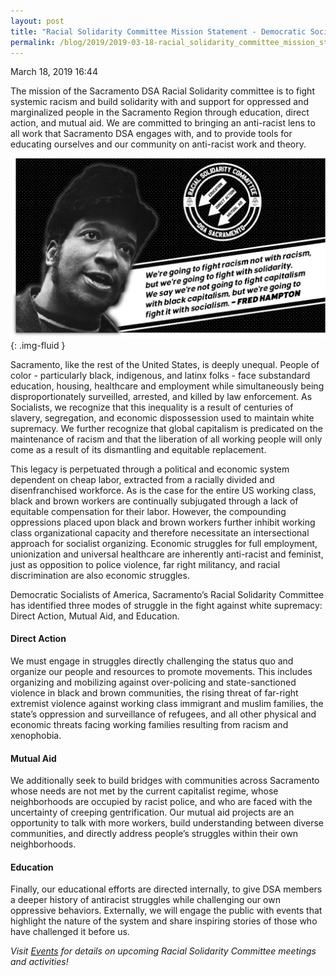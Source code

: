 ```yaml
---
layout: post
title: "Racial Solidarity Committee Mission Statement - Democratic Socialists of America, Sacramento"
permalink: /blog/2019/2019-03-18-racial_solidarity_committee_mission_statement/
---
```

March 18, 2019 16:44

The mission of the Sacramento DSA Racial Solidarity committee is to fight systemic racism and build solidarity with and support for oppressed and marginalized people in the Sacramento Region through education, direct action, and mutual aid. We are committed to bringing an anti-racist lens to all work that Sacramento DSA engages with, and to provide tools for educating ourselves and our community on anti-racist work and theory.

![](/assets/images/sacramentodsa_pages_495_attachments_original_1552620218_Image_from_iOS.png){: .img-fluid }

Sacramento, like the rest of the United States, is deeply unequal. People of color - particularly black, indigenous, and latinx folks - face substandard education, housing, healthcare and employment while simultaneously being disproportionately surveilled, arrested, and killed by law enforcement. As Socialists, we recognize that this inequality is a result of centuries of slavery, segregation, and economic dispossession used to maintain white supremacy. We further recognize that global capitalism is predicated on the maintenance of racism and that the liberation of all working people will only come as a result of its dismantling and equitable replacement.

This legacy is perpetuated through a political and economic system dependent on cheap labor, extracted from a racially divided and disenfranchised workforce. As is the case for the entire US working class, black and brown workers are continually subjugated through a lack of equitable compensation for their labor. However, the compounding oppressions placed upon black and brown workers further inhibit working class organizational capacity and therefore necessitate an intersectional approach for socialist organizing. Economic struggles for full employment, unionization and universal healthcare are inherently anti-racist and feminist, just as opposition to police violence, far right militancy, and racial discrimination are also economic struggles.

Democratic Socialists of America, Sacramento’s Racial Solidarity Committee has identified three modes of struggle in the fight against white supremacy: Direct Action, Mutual Aid, and Education.

#### **Direct Action**

We must engage in struggles directly challenging the status quo and organize our people and resources to promote movements. This includes organizing and mobilizing against over-policing and state-sanctioned violence in black and brown communities, the rising threat of far-right extremist violence against working class immigrant and muslim families, the state’s oppression and surveillance of refugees, and all other physical and economic threats facing working families resulting from racism and xenophobia.

#### **Mutual Aid**

We additionally seek to build bridges with communities across Sacramento whose needs are not met by the current capitalist regime, whose neighborhoods are occupied by racist police, and who are faced with the uncertainty of creeping gentrification. Our mutual aid projects are an opportunity to talk with more workers, build understanding between diverse communities, and directly address people’s struggles within their own neighborhoods.

#### **Education**

Finally, our educational efforts are directed internally, to give DSA members a deeper history of antiracist struggles while challenging our own oppressive behaviors. Externally, we will engage the public with events that highlight the nature of the system and share inspiring stories of those who have challenged it before us.

*Visit [Events](/events) for details on upcoming Racial Solidarity Committee meetings and activities!*
